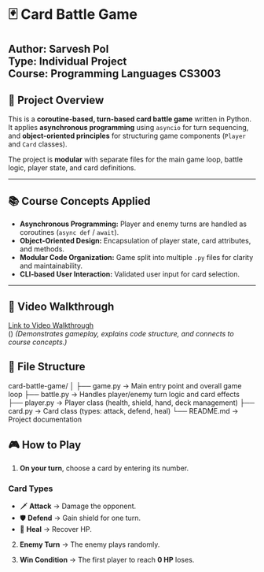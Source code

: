 # 🃏 Card Battle Game

**Author:** Sarvesh Pol  
**Type:** Individual Project   
**Course:** Programming Languages CS3003
---

## 🎯 Project Overview
This is a **coroutine-based, turn-based card battle game** written in Python.  
It applies **asynchronous programming** using `asyncio` for turn sequencing, and **object-oriented principles** for structuring game components (`Player` and `Card` classes).  

The project is **modular** with separate files for the main game loop, battle logic, player state, and card definitions.

---

## 📚 Course Concepts Applied
- **Asynchronous Programming:** Player and enemy turns are handled as coroutines (`async def` / `await`).
- **Object-Oriented Design:** Encapsulation of player state, card attributes, and methods.
- **Modular Code Organization:** Game split into multiple `.py` files for clarity and maintainability.
- **CLI-based User Interaction:** Validated user input for card selection.

---

## 🎥 Video Walkthrough
[Link to Video Walkthrough](https://github.com/SarveshPol7/card-battle-game/blob/main/Walkthrough%201_polsr%20-%20Made%20with%20Clipchamp.mp4)  
()
*(Demonstrates gameplay, explains code structure, and connects to course concepts.)*

## 🧱 File Structure
card-battle-game/
│
├── game.py       → Main entry point and overall game loop
├── battle.py     → Handles player/enemy turn logic and card effects
├── player.py     → Player class (health, shield, hand, deck management)
├── card.py       → Card class (types: attack, defend, heal)
└── README.md     → Project documentation


## 🎮 How to Play

1. **On your turn**, choose a card by entering its number.

### Card Types
- 🗡 **Attack** → Damage the opponent.
- 🛡 **Defend** → Gain shield for one turn.
- 💊 **Heal** → Recover HP.

2. **Enemy Turn** → The enemy plays randomly.

3. **Win Condition** → The first player to reach **0 HP** loses.




